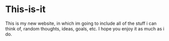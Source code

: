 # This-is-it
This is my new website, in which im going to include all of the stuff i can think of, random thoughts, ideas, goals, etc.
I hope you enjoy it as much as i do.
